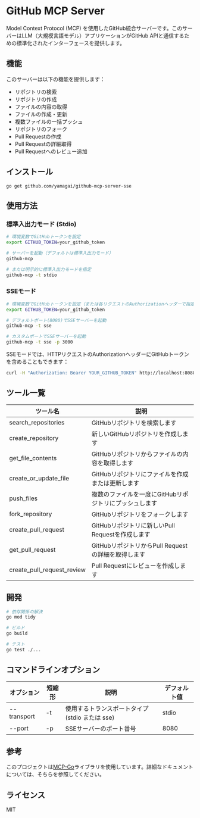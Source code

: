 # GitHub MCP Server

Model Context Protocol (MCP) を使用したGitHub統合サーバーです。このサーバーはLLM（大規模言語モデル）アプリケーションがGitHub APIと通信するための標準化されたインターフェースを提供します。

## 機能

このサーバーは以下の機能を提供します：

- リポジトリの検索
- リポジトリの作成
- ファイルの内容の取得
- ファイルの作成・更新
- 複数ファイルの一括プッシュ
- リポジトリのフォーク
- Pull Requestの作成
- Pull Requestの詳細取得
- Pull Requestへのレビュー追加

## インストール

```
go get github.com/yamagai/github-mcp-server-sse
```

## 使用方法

### 標準入出力モード (Stdio)

```bash
# 環境変数でGitHubトークンを設定
export GITHUB_TOKEN=your_github_token

# サーバーを起動（デフォルトは標準入出力モード）
github-mcp

# または明示的に標準入出力モードを指定
github-mcp -t stdio
```

### SSEモード

```bash
# 環境変数でGitHubトークンを設定（または各リクエストのAuthorizationヘッダーで指定）
export GITHUB_TOKEN=your_github_token

# デフォルトポート(8080)でSSEサーバーを起動
github-mcp -t sse

# カスタムポートでSSEサーバーを起動
github-mcp -t sse -p 3000
```

SSEモードでは、HTTPリクエストのAuthorizationヘッダーにGitHubトークンを含めることもできます：

```bash
curl -H "Authorization: Bearer YOUR_GITHUB_TOKEN" http://localhost:8080/events
```

## ツール一覧

| ツール名 | 説明 |
|---------|------|
| search_repositories | GitHubリポジトリを検索します |
| create_repository | 新しいGitHubリポジトリを作成します |
| get_file_contents | GitHubリポジトリからファイルの内容を取得します |
| create_or_update_file | GitHubリポジトリにファイルを作成または更新します |
| push_files | 複数のファイルを一度にGitHubリポジトリにプッシュします |
| fork_repository | GitHubリポジトリをフォークします |
| create_pull_request | GitHubリポジトリに新しいPull Requestを作成します |
| get_pull_request | GitHubリポジトリからPull Requestの詳細を取得します |
| create_pull_request_review | Pull Requestにレビューを作成します |

## 開発

```bash
# 依存関係の解決
go mod tidy

# ビルド
go build

# テスト
go test ./...
```

## コマンドラインオプション

| オプション | 短縮形 | 説明 | デフォルト値 |
|------------|--------|------|------------|
| --transport | -t | 使用するトランスポートタイプ (stdio または sse) | stdio |
| --port | -p | SSEサーバーのポート番号 | 8080 |

## 参考

このプロジェクトは[MCP-Go](https://github.com/mark3labs/mcp-go)ライブラリを使用しています。詳細なドキュメントについては、そちらを参照してください。

## ライセンス

MIT 
